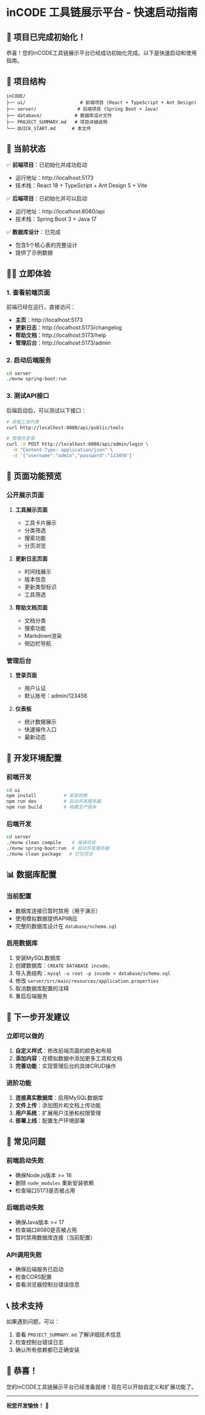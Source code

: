 # inCODE 工具链展示平台 - 快速启动指南

## 🚀 项目已完成初始化！

恭喜！您的inCODE工具链展示平台已经成功初始化完成。以下是快速启动和使用指南。

## 📁 项目结构

```
inCODE/
├── ui/                    # 前端项目 (React + TypeScript + Ant Design)
├── server/               # 后端项目 (Spring Boot + Java)
├── database/            # 数据库设计文件
├── PROJECT_SUMMARY.md   # 项目详细说明
└── QUICK_START.md      # 本文件
```

## 🎯 当前状态

✅ **前端项目**：已初始化并成功启动
- 运行地址：http://localhost:5173
- 技术栈：React 18 + TypeScript + Ant Design 5 + Vite

✅ **后端项目**：已初始化并可以启动
- 运行地址：http://localhost:8080/api
- 技术栈：Spring Boot 3 + Java 17

✅ **数据库设计**：已完成
- 包含5个核心表的完整设计
- 提供了示例数据

## 🏃‍♂️ 立即体验

### 1. 查看前端页面
前端已经在运行，直接访问：
- **主页**：http://localhost:5173
- **更新日志**：http://localhost:5173/changelog  
- **帮助文档**：http://localhost:5173/help
- **管理后台**：http://localhost:5173/admin

### 2. 启动后端服务
```bash
cd server
./mvnw spring-boot:run
```

### 3. 测试API接口
后端启动后，可以测试以下接口：
```bash
# 获取工具列表
curl http://localhost:8080/api/public/tools

# 管理员登录
curl -X POST http://localhost:8080/api/admin/login \
  -H "Content-Type: application/json" \
  -d '{"username":"admin","password":"123456"}'
```

## 🎨 页面功能预览

### 公开展示页面
1. **工具展示页面**
   - 工具卡片展示
   - 分类筛选
   - 搜索功能
   - 分页浏览

2. **更新日志页面**
   - 时间线展示
   - 版本信息
   - 更新类型标识
   - 工具筛选

3. **帮助文档页面**
   - 文档分类
   - 搜索功能
   - Markdown渲染
   - 侧边栏导航

### 管理后台
1. **登录页面**
   - 用户认证
   - 默认账号：admin/123456

2. **仪表板**
   - 统计数据展示
   - 快速操作入口
   - 最新动态

## 🔧 开发环境配置

### 前端开发
```bash
cd ui
npm install          # 安装依赖
npm run dev          # 启动开发服务器
npm run build        # 构建生产版本
```

### 后端开发
```bash
cd server
./mvnw clean compile    # 编译项目
./mvnw spring-boot:run  # 启动开发服务器
./mvnw clean package   # 打包项目
```

## 📊 数据库配置

### 当前配置
- 数据库连接已暂时禁用（用于演示）
- 使用模拟数据提供API响应
- 完整的数据库设计在 `database/schema.sql`

### 启用数据库
1. 安装MySQL数据库
2. 创建数据库：`CREATE DATABASE incode;`
3. 导入表结构：`mysql -u root -p incode < database/schema.sql`
4. 修改 `server/src/main/resources/application.properties`
5. 取消数据库配置的注释
6. 重启后端服务

## 🎯 下一步开发建议

### 立即可以做的
1. **自定义样式**：修改前端页面的颜色和布局
2. **添加内容**：在模拟数据中添加更多工具和文档
3. **完善功能**：实现管理后台的具体CRUD操作

### 进阶功能
1. **连接真实数据库**：启用MySQL数据库
2. **文件上传**：添加图片和文档上传功能
3. **用户系统**：扩展用户注册和权限管理
4. **部署上线**：配置生产环境部署

## 🐛 常见问题

### 前端启动失败
- 确保Node.js版本 >= 16
- 删除 `node_modules` 重新安装依赖
- 检查端口5173是否被占用

### 后端启动失败
- 确保Java版本 >= 17
- 检查端口8080是否被占用
- 暂时禁用数据库连接（当前配置）

### API调用失败
- 确保后端服务已启动
- 检查CORS配置
- 查看浏览器控制台错误信息

## 📞 技术支持

如果遇到问题，可以：
1. 查看 `PROJECT_SUMMARY.md` 了解详细技术信息
2. 检查控制台错误日志
3. 确认所有依赖都已正确安装

## 🎉 恭喜！

您的inCODE工具链展示平台已经准备就绪！现在可以开始自定义和扩展功能了。

---

**祝您开发愉快！** 🚀
